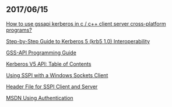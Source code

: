 ## 2017/06/15 

[How to use gssapi kerberos in c / c++ client server cross-platform programs?](https://stackoverflow.com/questions/21089832/how-to-use-gssapi-kerberos-in-c-c-client-server-cross-platform-programs)

[Step-by-Step Guide to Kerberos 5 (krb5 1.0) Interoperability ](https://technet.microsoft.com/en-us/library/bb742433.aspx)

[GSS-API Programming Guide](http://www.shrubbery.net/solaris9ab/SUNWdev/GSSAPIPG/p1.html)

[Kerberos V5 API: Table of Contents](http://cryptnet.net/mirrors/docs/krb5api.html)

[Using SSPI with a Windows Sockets Client](https://msdn.microsoft.com/en-us/library/windows/desktop/aa380536(v=vs.85).aspx)

[Header File for SSPI Client and Server](https://msdn.microsoft.com/en-us/library/windows/desktop/aa375461(v=vs.85).aspx)

[MSDN Using Authentication](https://msdn.microsoft.com/en-us/library/windows/desktop/aa380527(v=vs.85).aspx)




